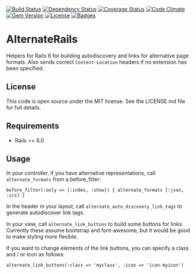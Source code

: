 [![Build Status](http://img.shields.io/travis/theodi/alternate-rails.svg)](https://travis-ci.org/theodi/alternate-rails)
[![Dependency Status](http://img.shields.io/gemnasium/theodi/alternate-rails.svg)](https://gemnasium.com/theodi/alternate-rails)
[![Coverage Status](http://img.shields.io/coveralls/theodi/alternate-rails.svg)](https://coveralls.io/r/theodi/alternate-rails)
[![Code Climate](http://img.shields.io/codeclimate/github/theodi/alternate-rails.svg)](https://codeclimate.com/github/theodi/alternate-rails)
[![Gem Version](http://img.shields.io/gem/v/alternate_rails.svg)](https://rubygems.org/gems/alternate_rails)
[![License](http://img.shields.io/:license-mit-blue.svg)](http://theodi.mit-license.org)
[![Badges](http://img.shields.io/:badges-7/7-ff6799.svg)](https://github.com/pikesley/badger)

# AlternateRails

Helpers for Rails 6 for building autodiscovery and links for alternative page formats. Also sends correct `Content-Location` headers if no extension has been specified.

## License

This code is open source under the MIT license. See the LICENSE.md file for
full details.

## Requirements

* Rails >= 6.0

## Usage

In your controller, if you have alternative representations, call ```alternate_formats```
from a before_filter:

```before_filter(:only => [:index, :show]) { alternate_formats [:json, :ics] }```

In the header in your layout, call `alternate_auto_discovery_link_tags` to generate
autodiscover link tags.

In your view, call `alternate_link_buttons` to build some buttons for links. Currently these
assume bootstrap and font-awesome, but it would be good to make styling more flexible.

If you want to change elements of the link buttons, you can specify a class and / or icon as follows:

  	alternate_link_buttons(:class => 'myclass', :icon => 'icon-myicon')
